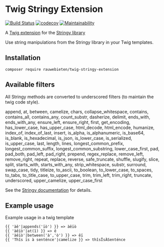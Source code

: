 # Twig Stringy Extension

[![Build Status](https://travis-ci.org/rauwebieten/twig-stringy-extension.svg?branch=master)](https://travis-ci.org/rauwebieten/twig-stringy-extension)
[![codecov](https://codecov.io/gh/rauwebieten/twig-stringy-extension/branch/master/graph/badge.svg)](https://codecov.io/gh/rauwebieten/twig-stringy-extension)
[![Maintainability](https://api.codeclimate.com/v1/badges/1b42dc9cdf05782957ea/maintainability)](https://codeclimate.com/github/rauwebieten/twig-stringy-extension/maintainability)

A [Twig extension](https://github.com/twigphp/Twig)
for the [Stringy library](https://github.com/danielstjules/Stringy)

Use string manipulations from the Stringy library in your Twig templates.

## Installation

```
composer require rauwebieten/twig-stringy-extension
```

## Available filters

All Stringy methods are converted to underscored filters (to maintain the twig code style).

append, at, between, camelize, chars, collapse_whitespace, 
contains, contains_all, contains_any, count_substr, dasherize, 
delimit, ends_with, ends_with_any, ensure_left, ensure_right, 
first, get_encoding, has_lower_case, has_upper_case, html_decode, 
html_encode, humanize, index_of, index_of_last, insert, 
is_alpha, is_alphanumeric, is_base64, is_blank, is_hexadecimal, 
is_json, is_lower_case, is_serialized, is_upper_case, last, length, 
lines, longest_common_prefix, longest_common_suffix, 
longest_common_substring, lower_case_first, pad, pad_both, 
pad_left, pad_right, prepend, regex_replace, remove_left, 
remove_right, repeat, replace, reverse, safe_truncate, 
shuffle, slugify, slice, split, starts_with, 
starts_with_any, strip_whitespace, substr, surround, swap_case, 
tidy, titleize, to_ascii, to_boolean, to_lower_case, 
to_spaces, to_tabs, to_title_case, to_upper_case, trim, 
trim_left, trim_right, truncate, underscored, upper_camelize, 
upper_case_first

See the [Stringy documentation](https://github.com/danielstjules/Stringy) for details.

## Example usage

Example usage in a twig template

```twig
{{ 'àê'|appends('ïò') }} => àêïò
{{ 'àêïò'|at(1) }} => ê
{{ 'àêïò'|between('à','ò') }} => êï
{{ 'Thîs ïs à senténce'|camelize }} => thîsÏsÀSenténce
```